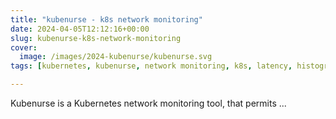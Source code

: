 ```yaml
---
title: "kubenurse - k8s network monitoring"
date: 2024-04-05T12:12:16+00:00
slug: kubenurse-k8s-network-monitoring
cover:
  image: /images/2024-kubenurse/kubenurse.svg
tags: [kubernetes, kubenurse, network monitoring, k8s, latency, histogram, CNI]

---
```


Kubenurse is a Kubernetes network monitoring tool, that permits ...
